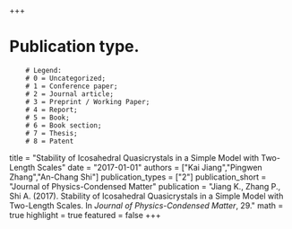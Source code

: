 +++
# Publication type.
        # Legend: 
        # 0 = Uncategorized; 
        # 1 = Conference paper; 
        # 2 = Journal article;
        # 3 = Preprint / Working Paper; 
        # 4 = Report; 
        # 5 = Book; 
        # 6 = Book section;
        # 7 = Thesis; 
        # 8 = Patent
title = "Stability of Icosahedral Quasicrystals in a Simple Model with Two-Length Scales"
date = "2017-01-01"
authors = ["Kai Jiang","Pingwen Zhang","An-Chang Shi"]
publication_types = ["2"]
publication_short = "Journal of Physics-Condensed Matter"
publication = "Jiang K., Zhang P., Shi A. (2017). Stability of Icosahedral Quasicrystals in a Simple Model with Two-Length Scales. In _Journal of Physics-Condensed Matter_, 29."
math = true
highlight = true
featured = false
+++